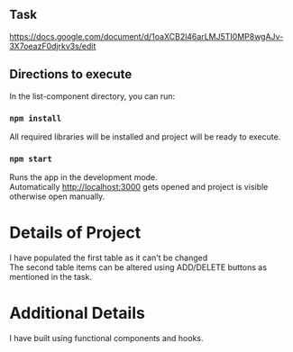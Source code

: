 ## Task
https://docs.google.com/document/d/1oaXCB2l46arLMJ5TI0MP8wgAJv-3X7oeazF0djrkv3s/edit


## Directions to execute

In the list-component directory, you can run:

### `npm install`
All required libraries will be installed and project will be ready to execute.


### `npm start`

Runs the app in the development mode.<br />
Automatically [http://localhost:3000](http://localhost:3000) gets opened and project is visible otherwise open manually.

# Details of Project

I have populated the first table as it can't be changed<br/>
The second table items can be altered using ADD/DELETE buttons as mentioned in the task.



# Additional Details

I have built using functional components and hooks.
